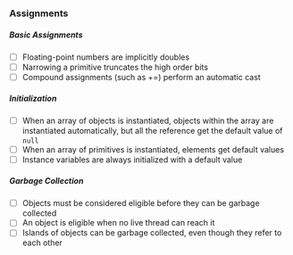 ### Assignments

##### Basic Assignments

- [ ] Floating-point numbers are implicitly doubles
- [ ] Narrowing a primitive truncates the high order bits
- [ ] Compound assignments (such as +=) perform an automatic cast

##### Initialization

- [ ] When an array of objects is instantiated, objects within the array are instantiated automatically, but all the reference get the default value of `null`
- [ ] When an array of primitives is instantiated, elements get default values
- [ ] Instance variables are always initialized with a default value

##### Garbage Collection

- [ ] Objects must be considered eligible before they can be garbage collected
- [ ] An object is eligible when no live thread can reach it
- [ ] Islands of objects can be garbage collected, even though they refer to each other
